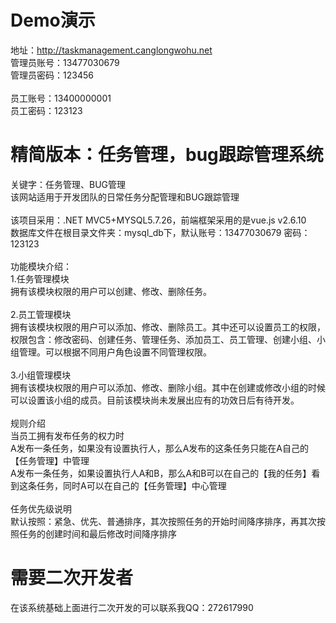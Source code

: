 # Demo演示
地址：http://taskmanagement.canglongwohu.net<br>
管理员账号：13477030679<br>
管理员密码：123456<br>
<br>
员工账号：13400000001<br>
员工密码：123123<br>
# 精简版本：任务管理，bug跟踪管理系统
关键字：任务管理、BUG管理<br>
该网站适用于开发团队的日常任务分配管理和BUG跟踪管理<br><br>
该项目采用：.NET MVC5+MYSQL5.7.26，前端框架采用的是vue.js v2.6.10<br>
数据库文件在根目录文件夹：mysql_db下，默认账号：13477030679 密码：123123
<br><br>
功能模块介绍：<br>
1.任务管理模块<br>
拥有该模块权限的用户可以创建、修改、删除任务。<br><br>
2.员工管理模块<br>
拥有该模块权限的用户可以添加、修改、删除员工。其中还可以设置员工的权限，权限包含：修改密码、创建任务、管理任务、添加员工、员工管理、创建小组、小组管理。可以根据不同用户角色设置不同管理权限。
<br><br>
3.小组管理模块<br>
拥有该模块权限的用户可以添加、修改、删除小组。其中在创建或修改小组的时候可以设置该小组的成员。目前该模块尚未发展出应有的功效日后有待开发。
<br><br>
规则介绍<br>
当员工拥有发布任务的权力时<br>
A发布一条任务，如果没有设置执行人，那么A发布的这条任务只能在A自己的【任务管理】中管理<br>
A发布一条任务，如果设置执行人A和B，那么A和B可以在自己的【我的任务】看到这条任务，同时A可以在自己的【任务管理】中心管理
<br><br>
任务优先级说明<br>
默认按照：紧急、优先、普通排序，其次按照任务的开始时间降序排序，再其次按照任务的创建时间和最后修改时间降序排序<br>

# 需要二次开发者
在该系统基础上面进行二次开发的可以联系我QQ：272617990
